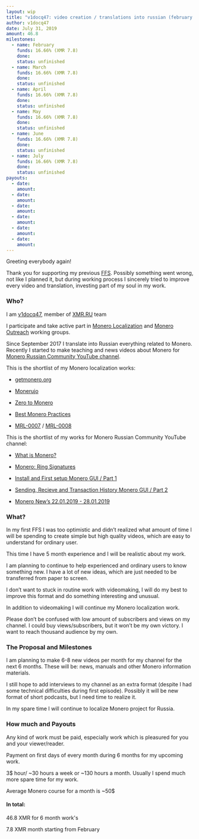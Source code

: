 ```yaml
---
layout: wip
title: "v1docq47: video creation / translations into russian (february - july)"
author: v1docq47
date: July 31, 2019
amount: 46.8
milestones:
  - name: February
    funds: 16.66% (XMR 7.8)
    done:
    status: unfinished
  - name: March
    funds: 16.66% (XMR 7.8)
    done:
    status: unfinished
  - name: April
    funds: 16.66% (XMR 7.8)
    done:
    status: unfinished
  - name: May
    funds: 16.66% (XMR 7.8)
    done:
    status: unfinished
  - name: June
    funds: 16.66% (XMR 7.8)
    done:
    status: unfinished
  - name: July
    funds: 16.66% (XMR 7.8)
    done:
    status: unfinished
payouts:
  - date:
    amount:
  - date:
    amount:
  - date:
    amount:
  - date:
    amount:
  - date:
    amount:
  - date:
    amount:
---
```


Greeting everybody again!

Thank you for supporting my previous [FFS](https://forum.getmonero.org/9/work-in-progress/90573/moving-instructions-and-manuals-into-the-video-format-and-launching-news-feeds). Possibly something went wrong, not like I planned it, but during working process I sincerely tried to improve every video and translation, investing part of my soul in my work.


### Who?

I am [v1docq47](https://t.me/v1docq47), member of [XMR.RU](https://xmr.ru/) team

I participate and take active part in [Monero Localization](https://taiga.getmonero.org/profile/v1docq47) and [Monero Outreach](https://taiga.getmonero.org/profile/v1docq47) working groups.

Since September 2017 I translate into Russian everything related to Monero. Recently I started to make teaching and news videos about Monero for [Monero Russian Community YouTube channel](https://www.youtube.com/channel/UChZc5PLsbP5zeFrmOYMKGmA).

This is the shortlist of my Monero localization works:

* [getmonero.org](https://repo.getmonero.org/monero-project/monero-site/merge_requests/913)

* [Monerujo](https://github.com/m2049r/xmrwallet/pull/278)

* [Zero to Monero](https://www.pdf-archive.com/2018/09/22/zero-to-monero-1-0-0-russian-translate/)

* [Best Monero Practices](https://github.com/monero-ecosystem/outreach-docs/pull/68)

* [MRL-0007](https://xmr.ru/threads/786/) / [MRL-0008](https://xmr.ru/threads/788/)


This is the shortlist of my works for Monero Russian Community YouTube channel:

* [What is Monero?](https://www.youtube.com/watch?v=YfeRXFT3ECY)

* [Monero: Ring Signatures](https://www.youtube.com/watch?v=8Z8k8ijjn8g)

* [Install and First setup Monero GUI / Part 1](https://www.youtube.com/watch?v=lxvB5uLQEAA)

* [Sending, Recieve and Transaction History Monero GUI / Part 2](https://www.youtube.com/watch?v=Q_c50v8YFok)

- [Monero New’s 22.01.2019 - 28.01.2019](https://www.youtube.com/watch?v=TtzdGKfn4z4)


### What?

In my first FFS I was too optimistic and didn’t realized what amount of time I will be spending to create simple but high quality videos, which are easy to understand for ordinary user.

This time I have 5 month experience and I will be realistic about my work.

I am planning to continue to help experienced and ordinary users to know something new. I have a lot of new ideas, which are just needed to be transferred from paper to screen.

I don’t want to stuck in routine work with videomaking, I will do my best to improve this format and do something interesting and unusual.

In addition to videomaking I will continue my Monero localization work.

Please don’t be confused with low amount of subscribers and views on my channel. I could buy views/subscribers, but it won’t be my own victory. I want to reach thousand audience by my own.


### The Proposal and Milestones

I am planning to make 6-8 new videos per month for my channel for the next 6 months. These will be: news, manuals and other Monero information materials.

I still hope to add interviews to my channel as an extra format (despite I had some technical difficulties during first episode). Possibly it will be new format of short podcasts, but I need time to realize it.

In my spare time I will continue to localize Monero project for Russia.


### How much and Payouts

Any kind of work must be paid, especially work which is pleasured for you and your viewer/reader.

Payment on first days of every month during 6 months for my upcoming work.

3$ hour/ ~30 hours a week or ~130 hours a month. Usually I spend much more spare time for my work.

Average Monero course for a month is ~50$

#### In total:

46.8 XMR for 6 month work's

7.8 XMR month starting from February
